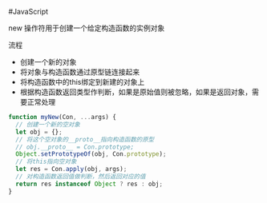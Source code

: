 #JavaScript 


new 操作符用于创建一个给定构造函数的实例对象

流程
- 创建一个新的对象
- 将对象与构造函数通过原型链连接起来
- 将构造函数中的this绑定到新建的对象上
- 根据构造函数返回类型作判断，如果是原始值则被忽略，如果是返回对象，需要正常处理

```js
function myNew(Con, ...args) {
  // 创建一个新的空对象
  let obj = {};
  // 将这个空对象的__proto__指向构造函数的原型
  // obj.__proto__ = Con.prototype;
  Object.setPrototypeOf(obj, Con.prototype);
  // 将this指向空对象
  let res = Con.apply(obj, args);
  // 对构造函数返回值做判断，然后返回对应的值
  return res instanceof Object ? res : obj;
}

```









